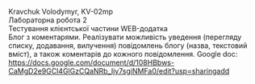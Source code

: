 Kravchuk Volodymyr, KV-02mp<br>
Лабораторна робота 2<br>
Тестування клієнтської частини WEB-додатка<br>
Блог з коментарями. Реалізувати можливість уведення (перегляду списку, додавання, вилучення) повідомлень блогу (назва, текстовий вміст), а також коментарів до кожного повідомлення.
Google doc: https://docs.google.com/document/d/108HBbws-CaMgD2e9GCl4GlGzCQaNRb_Ijy7sgiNMFa0/edit?usp=sharingadd
